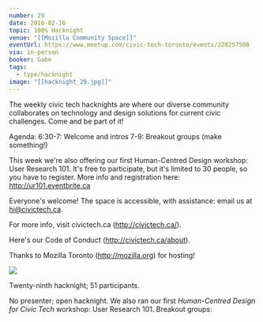 ```yaml
---
number: 29
date: 2016-02-16
topic: 100% Hacknight
venue: "[[Mozilla Community Space]]"
eventUrl: https://www.meetup.com/civic-tech-toronto/events/228257508
via: in-person
booker: Gabe
tags:
  - type/hacknight
image: "[[hacknight_29.jpg]]"
---
```


The weekly civic tech hacknights are where our diverse community collaborates on technology and design solutions for current civic challenges. Come and be part of it!

Agenda:
6:30-7: Welcome and intros
7-9: Breakout groups (make something!)

This week we're also offering our first Human-Centred Design workshop: User Research 101. It's free to participate, but it's limited to 30 people, so you have to register. More info and registration here: http://ur101.eventbrite.ca

Everyone's welcome! The space is accessible, with assistance: email us at hi@civictech.ca.

For more info, visit civictech.ca (http://civictech.ca/).

Here's our Code of Conduct (http://civictech.ca/about).

Thanks to Mozilla Toronto (http://mozilla.org) for hosting!



![](https://mlydg0vejq30.i.optimole.com/w:800/h:530/q:mauto/f:best/https://civictech.ca/wp-content/uploads/2016/02/PIC2198-copy.jpg)

Twenty-ninth hacknight; 51 participants.

No presenter; open hacknight. We also ran our first *Human-Centred Design for Civic Tech* workshop: User Research 101.
Breakout groups:
